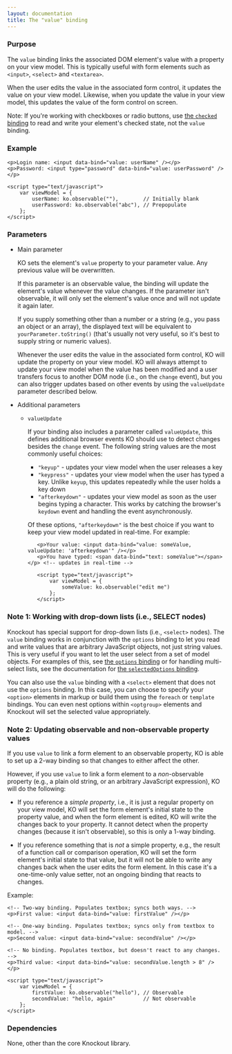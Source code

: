 ```yaml
---
layout: documentation
title: The "value" binding
---
```


### Purpose
The `value` binding links the associated DOM element's value with a property on your view model. This is typically useful with form elements such as `<input>`, `<select>` and `<textarea>`. 
	
When the user edits the value in the associated form control, it updates the value on your view model. Likewise, when you update the value in your view model, this updates the value of the form control on screen.

Note: If you're working with checkboxes or radio buttons, use [the `checked` binding](checked-binding.html) to read and write your element's checked state, not the `value` binding.

### Example
    <p>Login name: <input data-bind="value: userName" /></p>
    <p>Password: <input type="password" data-bind="value: userPassword" /></p>
    
    <script type="text/javascript">
	    var viewModel = {
			userName: ko.observable(""),        // Initially blank
			userPassword: ko.observable("abc"), // Prepopulate
	    };
    </script>

### Parameters

 * Main parameter
   
   KO sets the element's `value` property to your parameter value. Any previous value will be overwritten.
   
   If this parameter is an observable value, the binding will update the element's value whenever the value changes. If the parameter isn't observable, it will only set the element's value once and will not update it again later.   
   
   If you supply something other than a number or a string (e.g., you pass an object or an array), the displayed text will be equivalent to `yourParameter.toString()` (that's usually not very useful, so it's best to supply string or numeric values).
   
   Whenever the user edits the value in the associated form control, KO will update the property on your view model. KO will always attempt to update your view model when the value has been modified and a user transfers focus to another DOM node (i.e., on the `change` event), but you can also trigger updates based on other events by using the `valueUpdate` parameter described below.
   
 * Additional parameters 

   * `valueUpdate`
   
   	 If your binding also includes a parameter called `valueUpdate`, this defines additional browser events KO should use to detect changes besides the `change` event. The following string values are the most commonly useful choices:

   	 * `"keyup"` - updates your view model when the user releases a key
   	 * `"keypress"` - updates your view model when the user has typed a key. Unlike `keyup`, this updates repeatedly while the user holds a key down
   	 * `"afterkeydown"` - updates your view model as soon as the user begins typing a character. This works by catching the browser's `keydown` event and handling the event asynchronously.
   	 
   	 Of these options, `"afterkeydown"` is the best choice if you want to keep your view model updated in real-time. For example:
            
            <p>Your value: <input data-bind="value: someValue, valueUpdate: 'afterkeydown'" /></p>
            <p>You have typed: <span data-bind="text: someValue"></span></p> <!-- updates in real-time -->
            
            <script type="text/javascript">
                var viewModel = {
                    someValue: ko.observable("edit me")
                };
            </script>   

### Note 1: Working with drop-down lists (i.e., SELECT nodes)

Knockout has special support for drop-down lists (i.e., `<select>` nodes). The `value` binding works in conjunction with the `options` binding to let you read and write values that are arbitrary JavaScript objects, not just string values. This is very useful if you want to let the user select from a set of model objects. For examples of this, see [the `options` binding](options-binding.html) or for handling multi-select lists, see the documentation for [the `selectedOptions` binding](selectedOptions-binding.html).

You can also use the `value` binding with a `<select>` element that does not use the `options` binding. In this case, you can choose to specify your `<option>` elements in markup or build them using the `foreach` or `template` bindings. You can even nest options within `<optgroup>` elements and Knockout will set the selected value appropriately.

### Note 2: Updating observable and non-observable property values

If you use `value` to link a form element to an observable property, KO is able to set up a 2-way binding so that changes to either affect the other.

However, if you use `value` to link a form element to a *non*-observable property (e.g., a plain old string, or an arbitrary JavaScript expression), KO will do the following:

 * If you reference a *simple property*, i.e., it is just a regular property on your view model, KO will set the form element's initial state to the property value, and when the form element is edited, KO will write the changes back to your property. It cannot detect when the property changes (because it isn't observable), so this is only a 1-way binding.
   
 * If you reference something that is *not* a simple property, e.g., the result of a function call or comparison operation, KO will set the form element's initial state to that value, but it will not be able to write any changes back when the user edits the form element. In this case it's a one-time-only value setter, not an ongoing binding that reacts to changes.

Example:

    <!-- Two-way binding. Populates textbox; syncs both ways. -->
    <p>First value: <input data-bind="value: firstValue" /></p>

    <!-- One-way binding. Populates textbox; syncs only from textbox to model. -->
    <p>Second value: <input data-bind="value: secondValue" /></p>

    <!-- No binding. Populates textbox, but doesn't react to any changes. -->
    <p>Third value: <input data-bind="value: secondValue.length > 8" /></p>
    
    <script type="text/javascript">
	    var viewModel = {
			firstValue: ko.observable("hello"), // Observable
			secondValue: "hello, again"         // Not observable
	    };
    </script>

### Dependencies

None, other than the core Knockout library.
